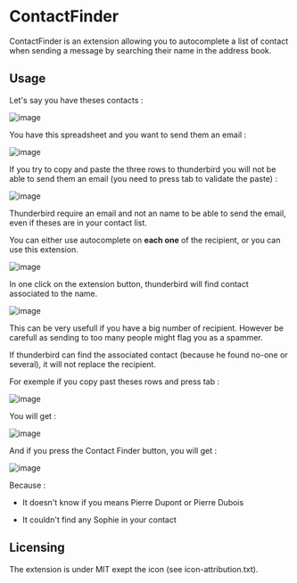 # ContactFinder
 
ContactFinder is an extension allowing you to autocomplete a list of contact when sending a message by searching their name in the address book.

## Usage

Let's say you have theses contacts :

![image](https://user-images.githubusercontent.com/53106394/167496568-12ae4fd2-b0b5-43bd-8f79-e90bd777d43f.png)

You have this spreadsheet and you want to send them an email :

![image](https://user-images.githubusercontent.com/53106394/167496786-1c5125ef-555b-4c0c-9959-6dfd0a837da3.png)

If you try to copy and paste the three rows to thunderbird you will not be able to send them an email (you need to press tab to validate the paste) :

![image](https://user-images.githubusercontent.com/53106394/167497089-96c15bec-206c-4eb3-a0e6-dbee27eb6891.png)

Thunderbird require an email and not an name to be able to send the email, even if theses are in your contact list.

You can either use autocomplete on **each one** of the recipient, or you can use this extension.

![image](https://user-images.githubusercontent.com/53106394/167497566-5d6162fc-13f1-4a7e-87f1-d68093c02348.png)

In one click on the extension button, thunderbird will find contact associated to the name.

![image](https://user-images.githubusercontent.com/53106394/167497726-e452b40c-f0b7-42cd-8814-ad0381b1f42d.png)

This can be very usefull if you have a big number of recipient. However be carefull as sending to too many people might flag you as a spammer.

If thunderbird can find the associated contact (because he found no-one or several), it will not replace the recipient.

For exemple if you copy past theses rows and press tab :

![image](https://user-images.githubusercontent.com/53106394/167498031-1d1d66d1-27cd-4c2d-9268-7d1a87e41d38.png)

You will get :

![image](https://user-images.githubusercontent.com/53106394/167498147-bb3cbad5-a066-44b5-aa7d-aa9a947081e5.png)

And if you press the Contact Finder button, you will get :

![image](https://user-images.githubusercontent.com/53106394/167498212-fa4eb8cc-f926-460d-bf3b-243790c22344.png)

Because :

- It doesn't know if you means Pierre Dupont or Pierre Dubois

- It couldn't find any Sophie in your contact

## Licensing

The extension is under MIT exept the icon (see icon-attribution.txt).

